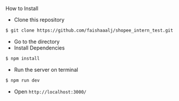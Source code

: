 How to Install
- Clone this repository
```bash
$ git clone https://github.com/faishaaalj/shopee_intern_test.git
```
- Go to the directory
- Install Dependencies
```bash
$ npm install
```
- Run the server on terminal
```bash
$ npm run dev
```
- Open `http://localhost:3000/`
